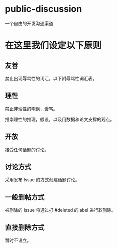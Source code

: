 # public-discussion
一个自由的开发沟通渠道

# 在这里我们设定以下原则

## 友善

禁止出现辱骂性的词汇，以下附辱骂性词汇表。

## 理性

禁止非理性的嘲讽，谩骂。

推崇理性的推理，假设，以及用数据和论文支撑的观点。

## 开放

接受任何话题的讨论。

## 讨论方式

采用发布 Issue 的方式创建话题讨论。

## 一般删帖方式

被删除的 Issue 将通过打 #deleted 的label 进行软删除。

## 直接删除方式

暂时不设立。
